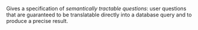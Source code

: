 Gives a specification of _semantically tractable questions_: user questions that are guaranteed to be translatable directly into a database query and to produce a precise result.  